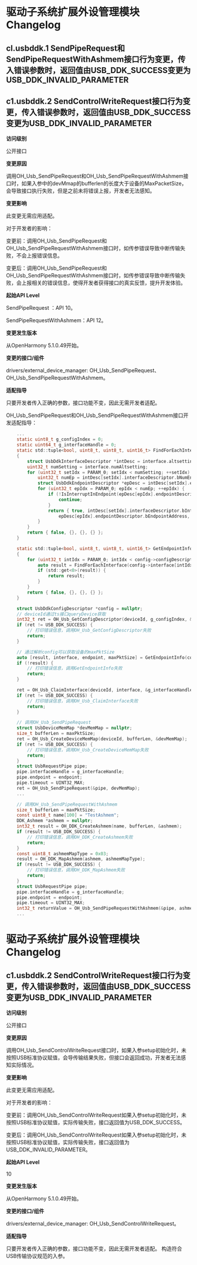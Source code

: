# 驱动子系统扩展外设管理模块Changelog

## cl.usbddk.1 SendPipeRequest和SendPipeRequestWithAshmem接口行为变更，传入错误参数时，返回值由USB_DDK_SUCCESS变更为USB_DDK_INVALID_PARAMETER 
## c1.usbddk.2 SendControlWriteRequest接口行为变更，传入错误参数时，返回值由USB_DDK_SUCCESS变更为USB_DDK_INVALID_PARAMETER 

**访问级别**

公开接口

**变更原因**

调用OH_Usb_SendPipeRequest和OH_Usb_SendPipeRequestWithAshmem接口时，如果入参中的devMmap的bufferlen的长度大于设备的MaxPacketSize，会导致接口执行失败，但是之前未将错误上报，开发者无法感知。

**变更影响**

此变更无需应用适配。

对于开发者的影响：

变更前：调用OH_Usb_SendPipeRequest和OH_Usb_SendPipeRequestWithAshmem接口时，如传参错误导致中断传输失败，不会上报错误信息。

变更后：调用OH_Usb_SendPipeRequest和OH_Usb_SendPipeRequestWithAshmem接口时，如传参错误导致中断传输失败，会上报相关的错误信息，使得开发者获得接口的真实反馈，提升开发体验。

**起始API Level**

SendPipeRequest ：API 10。

SendPipeRequestWithAshmem：API 12。

**变更发生版本**

从OpenHarmony 5.1.0.49开始。

**变更的接口/组件**

drivers/external_device_manager: OH_Usb_SendPipeRequest、OH_Usb_SendPipeRequestWithAshmem。

**适配指导**

只要开发者传入正确的参数，接口功能不变，因此无需开发者适配。

OH_Usb_SendPipeRequest和OH_Usb_SendPipeRequestWithAshmem接口开发适配指导：

```C
    ...
    static uint8_t g_configIndex = 0;
    static uint64_t g_interfaceHandle = 0;
    static std::tuple<bool, uint8_t, uint8_t, uint16_t> FindForEachInterface(const UsbDdkInterface &interface)
    {
        struct UsbDdkInterfaceDescriptor *intDesc = interface.altsetting;
        uint32_t numSetting = interface.numAltsetting;
        for (uint32_t setIdx = PARAM_0; setIdx < numSetting; ++setIdx) {
            uint32_t numEp = intDesc[setIdx].interfaceDescriptor.bNumEndpoints;
            struct UsbDdkEndpointDescriptor *epDesc = intDesc[setIdx].endPoint;
            for (uint32_t epIdx = PARAM_0; epIdx < numEp; ++epIdx) {
                if (!IsInterruptInEndpoint(epDesc[epIdx].endpointDescriptor)) {
                    continue;
                }
                return { true, intDesc[setIdx].interfaceDescriptor.bInterfaceNumber,
                    epDesc[epIdx].endpointDescriptor.bEndpointAddress, epDesc[epIdx].endpointDescriptor.wMaxPacketSize };
            }
        }
        return { false, {}, {}, {} };
    }

    static std::tuple<bool, uint8_t, uint8_t, uint16_t> GetEndpointInfo(const struct UsbDdkConfigDescriptor *config)
    {
        for (uint32_t intIdx = PARAM_0; intIdx < config->configDescriptor.bNumInterfaces; ++intIdx) {
            auto result = FindForEachInterface(config->interface[intIdx]);
            if (std::get<0>(result)) {
                return result;
            }
        }
        return { false, {}, {}, {} };
    }

    struct UsbDdkConfigDescriptor *config = nullptr;
    // deviceId通过ts接口queryDevice获取
    int32_t ret = OH_Usb_GetConfigDescriptor(deviceId, g_configIndex, &config);
    if (ret != USB_DDK_SUCCESS) {
        // 打印错误信息，调用OH_Usb_GetConfigDescriptor失败
        return;
    }

    // 通过解析config可以获取设备的maxPktSize
    auto [result, interface, endpoint, maxPktSize] = GetEndpointInfo(config);
    if (!result) {
        // 打印错误信息，调用GetEndpointInfo失败
        return;
    }

    ret = OH_Usb_ClaimInterface(deviceId, interface, &g_interfaceHandle);
    if (ret != USB_DDK_SUCCESS) {
        // 打印错误信息，调用OH_Usb_ClaimInterface失败
        return;
    }

    // 调用OH_Usb_SendPipeRequest
    struct UsbDeviceMemMap *devMemMap = nullptr;
    size_t bufferLen = maxPktSize;
    ret = OH_Usb_CreateDeviceMemMap(deviceId, bufferLen, &devMemMap);
    if (ret != USB_DDK_SUCCESS) {
        // 打印错误信息，调用OH_Usb_CreateDeviceMemMap失败
        return;
    }
    struct UsbRequestPipe pipe;
    pipe.interfaceHandle = g_interfaceHandle;
    pipe.endpoint = endpoint;
    pipe.timeout = UINT32_MAX;
    ret = OH_Usb_SendPipeRequest(&pipe, devMemMap);
    ...

    // 调用OH_Usb_SendPipeRequestWithAshmem
    size_t bufferLen = maxPktSize;
    const uint8_t name[100] = "TestAshmem";
    DDK_Ashmem *ashmem = nullptr;
    int32_t result = OH_DDK_CreateAshmem(name, bufferLen, &ashmem);
    if (result != USB_DDK_SUCCESS) {
        // 打印错误信息，调用OH_DDK_CreateAshmem失败
        return;
    }
    const uint8_t ashmemMapType = 0x03;
    result = OH_DDK_MapAshmem(ashmem, ashmemMapType);
    if (result != USB_DDK_SUCCESS) {
        // 打印错误信息，调用OH_DDK_MapAshmem失败
        return;
    }
    struct UsbRequestPipe pipe;
    pipe.interfaceHandle = g_interfaceHandle;
    pipe.endpoint = endpoint;
    pipe.timeout = UINT32_MAX;
    int32_t returnValue = OH_Usb_SendPipeRequestWithAshmem(&pipe, ashmem);
    ...
```

# 驱动子系统扩展外设管理模块Changelog

## c1.usbddk.2 SendControlWriteRequest接口行为变更，传入错误参数时，返回值由USB_DDK_SUCCESS变更为USB_DDK_INVALID_PARAMETER 

**访问级别**

公开接口

**变更原因**

调用OH_Usb_SendControlWriteRequest接口时，如果入参setup初始化时，未按照USB标准协议赋值，会导传输结果失败，但接口会返回成功，开发者无法感知实际情况。

**变更影响**

此变更无需应用适配。

对于开发者的影响：

变更前：调用OH_Usb_SendControlWriteRequest如果入参setup初始化时，未按照USB标准协议赋值，实际传输失败，接口返回值为USB_DDK_SUCCESS。

变更后：调用OH_Usb_SendControlWriteRequest如果入参setup初始化时，未按照USB标准协议赋值，实际传输失败，接口返回值为USB_DDK_INVALID_PARAMETER。

**起始API Level**

10

**变更发生版本**

从OpenHarmony 5.1.0.49开始。

**变更的接口/组件**

drivers/external_device_manager: OH_Usb_SendControlWriteRequest。

**适配指导**

只要开发者传入正确的参数，接口功能不变，因此无需开发者适配。
构造符合USB传输协议规范的入参。
